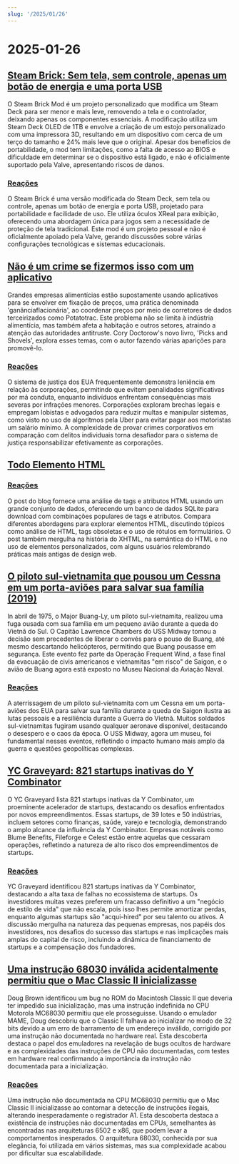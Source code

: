 ```yaml
---
slug: '/2025/01/26'
---
```


# 2025-01-26

## [Steam Brick: Sem tela, sem controle, apenas um botão de energia e uma porta USB](https://crastinator-pro.github.io/steam-brick/)

O Steam Brick Mod é um projeto personalizado que modifica um Steam Deck para ser menor e mais leve, removendo a tela e o controlador, deixando apenas os componentes essenciais. A modificação utiliza um Steam Deck OLED de 1TB e envolve a criação de um estojo personalizado com uma impressora 3D, resultando em um dispositivo com cerca de um terço do tamanho e 24% mais leve que o original. Apesar dos benefícios de portabilidade, o mod tem limitações, como a falta de acesso ao BIOS e dificuldade em determinar se o dispositivo está ligado, e não é oficialmente suportado pela Valve, apresentando riscos de danos.

### [Reações](https://news.ycombinator.com/item?id=42825441)

O Steam Brick é uma versão modificada do Steam Deck, sem tela ou controle, apenas um botão de energia e porta USB, projetado para portabilidade e facilidade de uso. Ele utiliza óculos XReal para exibição, oferecendo uma abordagem única para jogos sem a necessidade de proteção de tela tradicional. Este mod é um projeto pessoal e não é oficialmente apoiado pela Valve, gerando discussões sobre várias configurações tecnológicas e sistemas educacionais.

## [Não é um crime se fizermos isso com um aplicativo](https://pluralistic.net/2025/01/25/potatotrac/#carbo-loading)

Grandes empresas alimentícias estão supostamente usando aplicativos para se envolver em fixação de preços, uma prática denominada 'ganânciaflacionária', ao coordenar preços por meio de corretores de dados terceirizados como Potatotrac. Este problema não se limita à indústria alimentícia, mas também afeta a habitação e outros setores, atraindo a atenção das autoridades antitruste. Cory Doctorow's novo livro, 'Picks and Shovels', explora esses temas, com o autor fazendo várias aparições para promovê-lo.

### [Reações](https://news.ycombinator.com/item?id=42830646)

O sistema de justiça dos EUA frequentemente demonstra leniência em relação às corporações, permitindo que evitem penalidades significativas por má conduta, enquanto indivíduos enfrentam consequências mais severas por infrações menores. Corporações exploram brechas legais e empregam lobistas e advogados para reduzir multas e manipular sistemas, como visto no uso de algoritmos pela Uber para evitar pagar aos motoristas um salário mínimo. A complexidade de provar crimes corporativos em comparação com delitos individuais torna desafiador para o sistema de justiça responsabilizar efetivamente as corporações.

## [Todo Elemento HTML](https://iamwillwang.com/dollar/every-html-element/)

### [Reações](https://news.ycombinator.com/item?id=42823722)

O post do blog fornece uma análise de tags e atributos HTML usando um grande conjunto de dados, oferecendo um banco de dados SQLite para download com combinações populares de tags e atributos. Compara diferentes abordagens para explorar elementos HTML, discutindo tópicos como análise de HTML, tags obsoletas e o uso de rótulos em formulários. O post também mergulha na história do XHTML, na semântica do HTML e no uso de elementos personalizados, com alguns usuários relembrando práticas mais antigas de design web.

## [O piloto sul-vietnamita que pousou um Cessna em um porta-aviões para salvar sua família (2019)](https://www.historynet.com/maj-buang-lys-daring-feat-to-save-his-family/)

In abril de 1975, o Major Buang-Ly, um piloto sul-vietnamita, realizou uma fuga ousada com sua família em um pequeno avião durante a queda do Vietnã do Sul. O Capitão Lawrence Chambers do USS Midway tomou a decisão sem precedentes de liberar o convés para o pouso de Buang, até mesmo descartando helicópteros, permitindo que Buang pousasse em segurança. Este evento fez parte da Operação Frequent Wind, a fase final da evacuação de civis americanos e vietnamitas "em risco" de Saigon, e o avião de Buang agora está exposto no Museu Nacional da Aviação Naval.

### [Reações](https://news.ycombinator.com/item?id=42826536)

A aterrissagem de um piloto sul-vietnamita com um Cessna em um porta-aviões dos EUA para salvar sua família durante a queda de Saigon ilustra as lutas pessoais e a resiliência durante a Guerra do Vietnã. Muitos soldados sul-vietnamitas fugiram usando qualquer aeronave disponível, destacando o desespero e o caos da época. O USS Midway, agora um museu, foi fundamental nesses eventos, refletindo o impacto humano mais amplo da guerra e questões geopolíticas complexas.

## [YC Graveyard: 821 startups inativas do Y Combinator](https://ycgraveyard.iamwillwang.com/)

O YC Graveyard lista 821 startups inativas da Y Combinator, um proeminente acelerador de startups, destacando os desafios enfrentados por novos empreendimentos. Essas startups, de 39 lotes e 50 indústrias, incluem setores como finanças, saúde, varejo e tecnologia, demonstrando o amplo alcance da influência da Y Combinator. Empresas notáveis como Blume Benefits, Fileforge e Celest estão entre aquelas que cessaram operações, refletindo a natureza de alto risco dos empreendimentos de startups.

### [Reações](https://news.ycombinator.com/item?id=42828198)

YC Graveyard identificou 821 startups inativas da Y Combinator, destacando a alta taxa de falhas no ecossistema de startups. Os investidores muitas vezes preferem um fracasso definitivo a um "negócio de estilo de vida" que não escala, pois isso lhes permite amortizar perdas, enquanto algumas startups são "acqui-hired" por seu talento ou ativos. A discussão mergulha na natureza das pequenas empresas, nos papéis dos investidores, nos desafios do sucesso das startups e nas implicações mais amplas do capital de risco, incluindo a dinâmica de financiamento de startups e a compensação dos fundadores.

## [Uma instrução 68030 inválida acidentalmente permitiu que o Mac Classic II inicializasse](https://www.downtowndougbrown.com/2025/01/the-invalid-68030-instruction-that-accidentally-allowed-the-mac-classic-ii-to-successfully-boot-up/)

Doug Brown identificou um bug no ROM do Macintosh Classic II que deveria ter impedido sua inicialização, mas uma instrução indefinida no CPU Motorola MC68030 permitiu que ele prosseguisse. Usando o emulador MAME, Doug descobriu que o Classic II falhava ao inicializar no modo de 32 bits devido a um erro de barramento de um endereço inválido, corrigido por uma instrução não documentada no hardware real. Esta descoberta destaca o papel dos emuladores na revelação de bugs ocultos de hardware e as complexidades das instruções de CPU não documentadas, com testes em hardware real confirmando a importância da instrução não documentada para a inicialização.

### [Reações](https://news.ycombinator.com/item?id=42824562)

Uma instrução não documentada na CPU MC68030 permitiu que o Mac Classic II inicializasse ao contornar a detecção de instruções ilegais, alterando inesperadamente o registrador A1. Esta descoberta destaca a existência de instruções não documentadas em CPUs, semelhantes às encontradas nas arquiteturas 6502 e x86, que podem levar a comportamentos inesperados. O arquitetura 68030, conhecida por sua elegância, foi utilizada em vários sistemas, mas sua complexidade acabou por dificultar sua escalabilidade.

<head>
  <meta property="og:title" content="Steam Brick: Sem tela, sem controle, apenas um botão de energia e uma porta USB" />
  <meta property="og:type" content="website" />
  <meta property="og:image" content="https://og.cho.sh/api/og/?title=Steam%20Brick%3A%20Sem%20tela%2C%20sem%20controle%2C%20apenas%20um%20bot%C3%A3o%20de%20energia%20e%20uma%20porta%20USB&subheading=domingo%2C%2026%20de%20janeiro%20de%202025%3A%20Resumo%20do%20Hacker%20News" />
</head>
